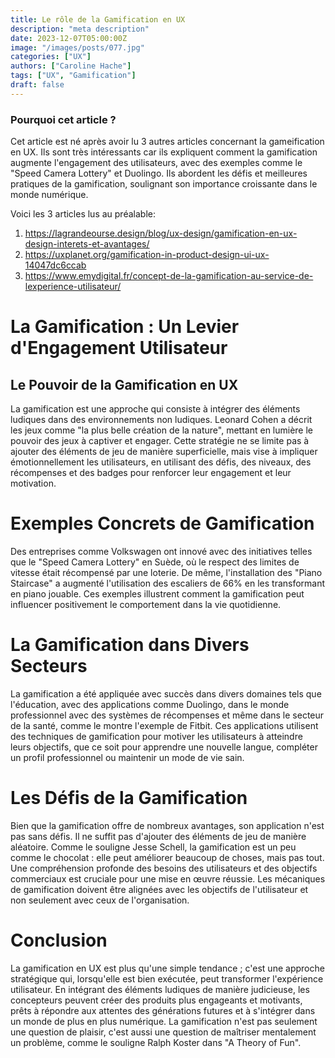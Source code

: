 ```yaml
---
title: Le rôle de la Gamification en UX
description: "meta description"
date: 2023-12-07T05:00:00Z
image: "/images/posts/077.jpg"
categories: ["UX"]
authors: ["Caroline Hache"]
tags: ["UX", "Gamification"]
draft: false
---
```

### Pourquoi cet article ?
Cet article est né après avoir lu 3 autres articles concernant la gameification en UX. Ils sont très intéressants car ils expliquent comment la gamification augmente l'engagement des utilisateurs, avec des exemples comme le "Speed Camera Lottery" et Duolingo. Ils abordent les défis et meilleures pratiques de la gamification, soulignant son importance croissante dans le monde numérique.

Voici les 3 articles lus au préalable:
1. https://lagrandeourse.design/blog/ux-design/gamification-en-ux-design-interets-et-avantages/
2. https://uxplanet.org/gamification-in-product-design-ui-ux-14047dc6ccab
3. https://www.emydigital.fr/concept-de-la-gamification-au-service-de-lexperience-utilisateur/


# La Gamification : Un Levier d'Engagement Utilisateur
## Le Pouvoir de la Gamification en UX
La gamification est une approche qui consiste à intégrer des éléments ludiques dans des environnements non ludiques. Leonard Cohen a décrit les jeux comme "la plus belle création de la nature", mettant en lumière le pouvoir des jeux à captiver et engager. Cette stratégie ne se limite pas à ajouter des éléments de jeu de manière superficielle, mais vise à impliquer émotionnellement les utilisateurs, en utilisant des défis, des niveaux, des récompenses et des badges pour renforcer leur engagement et leur motivation.

# Exemples Concrets de Gamification
Des entreprises comme Volkswagen ont innové avec des initiatives telles que le "Speed Camera Lottery" en Suède, où le respect des limites de vitesse était récompensé par une loterie. De même, l'installation des "Piano Staircase" a augmenté l'utilisation des escaliers de 66% en les transformant en piano jouable. Ces exemples illustrent comment la gamification peut influencer positivement le comportement dans la vie quotidienne.

# La Gamification dans Divers Secteurs
La gamification a été appliquée avec succès dans divers domaines tels que l'éducation, avec des applications comme Duolingo, dans le monde professionnel avec des systèmes de récompenses et même dans le secteur de la santé, comme le montre l'exemple de Fitbit. Ces applications utilisent des techniques de gamification pour motiver les utilisateurs à atteindre leurs objectifs, que ce soit pour apprendre une nouvelle langue, compléter un profil professionnel ou maintenir un mode de vie sain.

# Les Défis de la Gamification
Bien que la gamification offre de nombreux avantages, son application n'est pas sans défis. Il ne suffit pas d'ajouter des éléments de jeu de manière aléatoire. Comme le souligne Jesse Schell, la gamification est un peu comme le chocolat : elle peut améliorer beaucoup de choses, mais pas tout. Une compréhension profonde des besoins des utilisateurs et des objectifs commerciaux est cruciale pour une mise en œuvre réussie. Les mécaniques de gamification doivent être alignées avec les objectifs de l'utilisateur et non seulement avec ceux de l'organisation.

# Conclusion
La gamification en UX est plus qu'une simple tendance ; c'est une approche stratégique qui, lorsqu'elle est bien exécutée, peut transformer l'expérience utilisateur. En intégrant des éléments ludiques de manière judicieuse, les concepteurs peuvent créer des produits plus engageants et motivants, prêts à répondre aux attentes des générations futures et à s'intégrer dans un monde de plus en plus numérique. La gamification n'est pas seulement une question de plaisir, c'est aussi une question de maîtriser mentalement un problème, comme le souligne Ralph Koster dans "A Theory of Fun".
